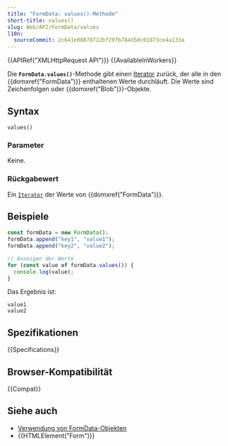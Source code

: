 ```yaml
---
title: "FormData: values()-Methode"
short-title: values()
slug: Web/API/FormData/values
l10n:
  sourceCommit: 2c641e08878722bf29fb784d58c61873ce4a133a
---
```


{{APIRef("XMLHttpRequest API")}} {{AvailableInWorkers}}

Die **`FormData.values()`**-Methode gibt einen [Iterator](/de/docs/Web/JavaScript/Reference/Iteration_protocols) zurück, der alle in den {{domxref("FormData")}} enthaltenen Werte durchläuft. Die Werte sind Zeichenfolgen oder {{domxref("Blob")}}-Objekte.

## Syntax

```js-nolint
values()
```

### Parameter

Keine.

### Rückgabewert

Ein [`Iterator`](/de/docs/Web/JavaScript/Reference/Iteration_protocols) der Werte von {{domxref("FormData")}}.

## Beispiele

```js
const formData = new FormData();
formData.append("key1", "value1");
formData.append("key2", "value2");

// Anzeigen der Werte
for (const value of formData.values()) {
  console.log(value);
}
```

Das Ergebnis ist:

```plain
value1
value2
```

## Spezifikationen

{{Specifications}}

## Browser-Kompatibilität

{{Compat}}

## Siehe auch

- [Verwendung von FormData-Objekten](/de/docs/Web/API/XMLHttpRequest_API/Using_FormData_Objects)
- {{HTMLElement("Form")}}
